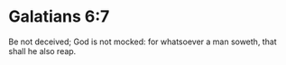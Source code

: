 # Galatians 6:7

Be not deceived; God is not mocked: for whatsoever a man soweth, that shall he also reap.